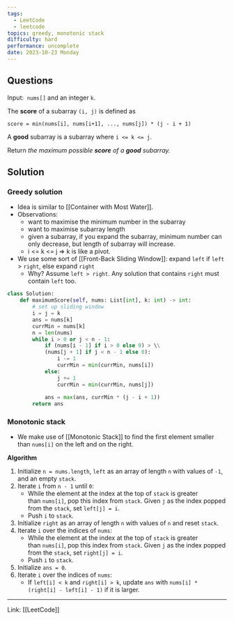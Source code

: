 ```yaml
---
tags:
  - LeetCode
  - leetcode
topics: greedy, monotonic stack
difficulty: hard
performance: uncomplete
date: 2023-10-23 Monday
---
```


## Questions

Input:  `nums[]` and an integer `k`.

The **score** of a subarray `(i, j)` is defined as 

```
score = min(nums[i], nums[i+1], ..., nums[j]) * (j - i + 1)
```

A **good** subarray is a subarray where `i <= k <= j`.

Return _the maximum possible **score** of a **good** subarray._

## Solution

### Greedy solution

- Idea is similar to [[Container with Most Water]]. 
- Observations:
	- want to maximise the minimum number in the subarray
	- want to maximise subarray length
	- given a subarray, if you expand the subarray, minimum number can only decrease, but length of subarray will increase.
	- i <= k <= j => k is like a pivot.
- We use some sort of [[Front-Back Sliding Window]]: expand `left` if `left` > `right`, else expand `right`
	- Why? Assume `left > right`. Any solution that contains `right` must contain `left` too.

```python
class Solution:
    def maximumScore(self, nums: List[int], k: int) -> int:
        # set up sliding window
        i = j = k
        ans = nums[k]
        currMin = nums[k]
        n = len(nums) 
        while i > 0 or j < n - 1:
            if (nums[i - 1] if i > 0 else 0) > \\
	        (nums[j + 1] if j < n - 1 else 0):
                i -= 1
                currMin = min(currMin, nums[i])
            else:
                j += 1
                currMin = min(currMin, nums[j])
            
            ans = max(ans, currMin * (j - i + 1))
        return ans
```

### Monotonic stack

- We make use of [[Monotonic Stack]] to find the first element smaller than `nums[i]` on the left and on the right. 

**Algorithm**

1. Initialize `n = nums.length`, `left` as an array of length `n` with values of `-1`, and an empty `stack`.
2. Iterate `i` from `n - 1` until `0`:
    - While the element at the index at the top of `stack` is greater than `nums[i]`, pop this index from `stack`. Given `j` as the index popped from the `stack`, set `left[j] = i`.
    - Push `i` to `stack`.
3. Initialize `right` as an array of length `n` with values of `n` and reset `stack`.
4. Iterate `i` over the indices of `nums`:
    - While the element at the index at the top of `stack` is greater than `nums[i]`, pop this index from `stack`. Given `j` as the index popped from the `stack`, set `right[j] = i`.
    - Push `i` to `stack`.
5. Initialize `ans = 0`.
6. Iterate `i` over the indices of `nums`:
    - If `left[i] < k` and `right[i] > k`, update `ans` with `nums[i] * (right[i] - left[i] - 1)` if it is larger.

---
Link: [[LeetCode]]
